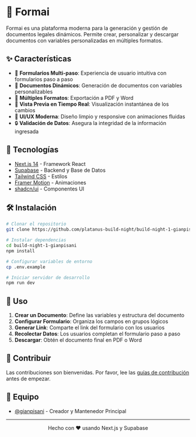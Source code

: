 # 📝 Formai

Formai es una plataforma moderna para la generación y gestión de documentos legales dinámicos. Permite crear, personalizar y descargar documentos con variables personalizadas en múltiples formatos.


## ✨ Características

- 🎯 **Formularios Multi-paso**: Experiencia de usuario intuitiva con formularios paso a paso
- 📄 **Documentos Dinámicos**: Generación de documentos con variables personalizables
- 💾 **Múltiples Formatos**: Exportación a PDF y Word
- 🔄 **Vista Previa en Tiempo Real**: Visualización instantánea de los cambios
- 🎨 **UI/UX Moderna**: Diseño limpio y responsive con animaciones fluidas
- 🔒 **Validación de Datos**: Asegura la integridad de la información ingresada

## 🚀 Tecnologías

- [Next.js 14](https://nextjs.org/) - Framework React
- [Supabase](https://supabase.com/) - Backend y Base de Datos
- [Tailwind CSS](https://tailwindcss.com/) - Estilos
- [Framer Motion](https://www.framer.com/motion/) - Animaciones
- [shadcn/ui](https://ui.shadcn.com/) - Componentes UI

## 🛠️ Instalación

```bash
# Clonar el repositorio
git clone https://github.com/platanus-build-night/build-night-1-gianpisani.git

# Instalar dependencias
cd build-night-1-gianpisani
npm install

# Configurar variables de entorno
cp .env.example

# Iniciar servidor de desarrollo
npm run dev
```

## 📖 Uso

1. **Crear un Documento**: Define las variables y estructura del documento
2. **Configurar Formulario**: Organiza los campos en grupos lógicos
3. **Generar Link**: Comparte el link del formulario con los usuarios
4. **Recolectar Datos**: Los usuarios completan el formulario paso a paso
5. **Descargar**: Obtén el documento final en PDF o Word

## 🤝 Contribuir

Las contribuciones son bienvenidas. Por favor, lee las [guías de contribución](CONTRIBUTING.md) antes de empezar.

## 👥 Equipo

- [@gianpisani](https://github.com/gianpisani) - Creador y Mantenedor Principal

---

<p align="center">
  Hecho con ❤️ usando Next.js y Supabase
</p>
